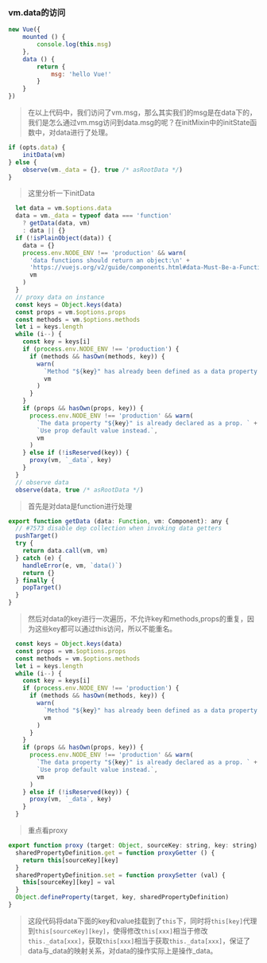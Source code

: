 ### vm.data的访问

```javascript
new Vue({
	mounted () {
		console.log(this.msg)
	},
	data () {
		return {
			msg: 'hello Vue!'
		}
	}
})
```

> 在以上代码中，我们访问了vm.msg，那么其实我们的msg是在data下的，我们是怎么通过vm.msg访问到data.msg的呢？在initMixin中的initState函数中，对data进行了处理。

```javascript
if (opts.data) {
	initData(vm)
} else {
	observe(vm._data = {}, true /* asRootData */)
}
```

> 这里分析一下initData

```javascript
  let data = vm.$options.data
  data = vm._data = typeof data === 'function'
    ? getData(data, vm)
    : data || {}
  if (!isPlainObject(data)) {
    data = {}
    process.env.NODE_ENV !== 'production' && warn(
      'data functions should return an object:\n' +
      'https://vuejs.org/v2/guide/components.html#data-Must-Be-a-Function',
      vm
    )
  }
  // proxy data on instance
  const keys = Object.keys(data)
  const props = vm.$options.props
  const methods = vm.$options.methods
  let i = keys.length
  while (i--) {
    const key = keys[i]
    if (process.env.NODE_ENV !== 'production') {
      if (methods && hasOwn(methods, key)) {
        warn(
          `Method "${key}" has already been defined as a data property.`,
          vm
        )
      }
    }
    if (props && hasOwn(props, key)) {
      process.env.NODE_ENV !== 'production' && warn(
        `The data property "${key}" is already declared as a prop. ` +
        `Use prop default value instead.`,
        vm
      )
    } else if (!isReserved(key)) {
      proxy(vm, `_data`, key)
    }
  }
  // observe data
  observe(data, true /* asRootData */)
```

> 首先是对data是function进行处理

```javascript
export function getData (data: Function, vm: Component): any {
  // #7573 disable dep collection when invoking data getters
  pushTarget()
  try {
    return data.call(vm, vm)
  } catch (e) {
    handleError(e, vm, `data()`)
    return {}
  } finally {
    popTarget()
  }
}
```

> 然后对data的key进行一次遍历，不允许key和methods,props的重复，因为这些key都可以通过this访问，所以不能重名。

```javascript
  const keys = Object.keys(data)
  const props = vm.$options.props
  const methods = vm.$options.methods
  let i = keys.length
  while (i--) {
    const key = keys[i]
    if (process.env.NODE_ENV !== 'production') {
      if (methods && hasOwn(methods, key)) {
        warn(
          `Method "${key}" has already been defined as a data property.`,
          vm
        )
      }
    }
    if (props && hasOwn(props, key)) {
      process.env.NODE_ENV !== 'production' && warn(
        `The data property "${key}" is already declared as a prop. ` +
        `Use prop default value instead.`,
        vm
      )
    } else if (!isReserved(key)) {
      proxy(vm, `_data`, key)
    }
  }
```

> 重点看proxy

```javascript
export function proxy (target: Object, sourceKey: string, key: string) {
  sharedPropertyDefinition.get = function proxyGetter () {
    return this[sourceKey][key]
  }
  sharedPropertyDefinition.set = function proxySetter (val) {
    this[sourceKey][key] = val
  }
  Object.defineProperty(target, key, sharedPropertyDefinition)
}
```

> 这段代码将data下面的key和value挂载到了`this`下，同时将`this[key]`代理到`this[sourceKey][key]`，使得修改`this[xxx]`相当于修改`this._data[xxx]`，获取`this[xxx]`相当于获取`this._data[xxx]`，保证了data与_data的映射关系，对data的操作实际上是操作_data。

